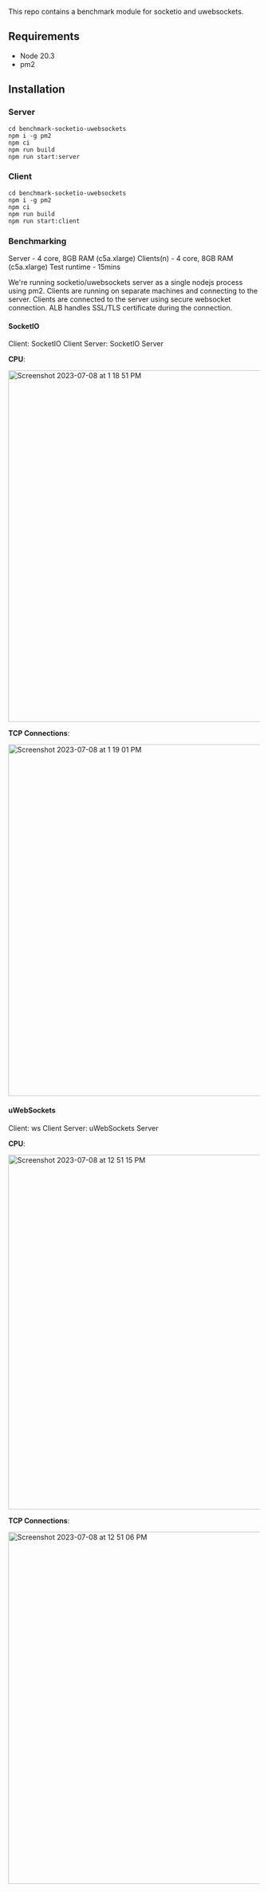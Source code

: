 This repo contains a benchmark module for socketio and uwebsockets.

## Requirements
- Node 20.3
- pm2

## Installation

### Server
```
cd benchmark-socketio-uwebsockets
npm i -g pm2
npm ci
npm run build
npm run start:server
```

### Client
```
cd benchmark-socketio-uwebsockets
npm i -g pm2
npm ci
npm run build
npm run start:client
```

### Benchmarking
Server - 4 core, 8GB RAM (c5a.xlarge)
Clients(n) - 4 core, 8GB RAM (c5a.xlarge)
Test runtime - 15mins

We're running socketio/uwebsockets server as a single nodejs process using pm2.
Clients are running on separate machines and connecting to the server.
Clients are connected to the server using secure websocket connection.
ALB handles SSL/TLS certificate during the connection.

#### SocketIO
Client: SocketIO Client
Server: SocketIO Server

**CPU**:

<img width="705" alt="Screenshot 2023-07-08 at 1 18 51 PM" src="https://github.com/ezioda004/benchmark-socketio-uwebsockets/assets/20020273/10ce5a1c-45be-40d8-82d8-3a12037fd574">


**TCP Connections**:

<img width="705" alt="Screenshot 2023-07-08 at 1 19 01 PM" src="https://github.com/ezioda004/benchmark-socketio-uwebsockets/assets/20020273/33addd17-e62f-4611-a613-9657e82eebb1">


#### uWebSockets
Client: ws Client
Server: uWebSockets Server


**CPU**: 

<img width="711" alt="Screenshot 2023-07-08 at 12 51 15 PM" src="https://github.com/ezioda004/benchmark-socketio-uwebsockets/assets/20020273/5ae90773-a029-41c9-9950-33fc9cc6b5ff">


**TCP Connections**:

<img width="706" alt="Screenshot 2023-07-08 at 12 51 06 PM" src="https://github.com/ezioda004/benchmark-socketio-uwebsockets/assets/20020273/b205b6dc-56d4-40d1-a6a4-3f1f84d5aa06">



